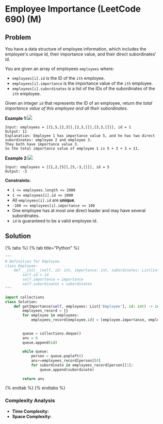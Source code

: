 # Employee Importance \(LeetCode 690\) \(M\)

## Problem

You have a data structure of employee information, which includes the employee's unique id, their importance value, and their direct subordinates' id.

You are given an array of employees `employees` where:

* `employees[i].id` is the ID of the `ith` employee.
* `employees[i].importance` is the importance value of the `ith` employee.
* `employees[i].subordinates` is a list of the IDs of the subordinates of the `ith` employee.

Given an integer `id` that represents the ID of an employee, return _the total importance value of this employee and all their subordinates_.

**Example 1:**![](https://assets.leetcode.com/uploads/2021/05/31/emp1-tree.jpg)

```text
Input: employees = [[1,5,[2,3]],[2,3,[]],[3,3,[]]], id = 1
Output: 11
Explanation: Employee 1 has importance value 5, and he has two direct subordinates: employee 2 and employee 3.
They both have importance value 3.
So the total importance value of employee 1 is 5 + 3 + 3 = 11.
```

**Example 2:**![](https://assets.leetcode.com/uploads/2021/05/31/emp2-tree.jpg)

```text
Input: employees = [[1,2,[5]],[5,-3,[]]], id = 5
Output: -3
```

**Constraints:**

* `1 <= employees.length <= 2000`
* `1 <= employees[i].id <= 2000`
* All `employees[i].id` are **unique**.
* `-100 <= employees[i].importance <= 100`
* One employee has at most one direct leader and may have several subordinates.
* `id` is guaranteed to be a valid employee id.

## Solution 

{% tabs %}
{% tab title="Python" %}
```python
"""
# Definition for Employee.
class Employee:
    def __init__(self, id: int, importance: int, subordinates: List[int]):
        self.id = id
        self.importance = importance
        self.subordinates = subordinates
"""

import collections
class Solution:
    def getImportance(self, employees: List['Employee'], id: int) -> int:
        employees_record = {}
        for employee in employees:
            employees_record[employee.id] = [employee.importance, employee.subordinates]
        
        
        queue = collections.deque()
        ans = 0
        queue.append(id)
    
        while queue:
            person = queue.popleft()
            ans+=employees_record[person][0]
            for subordinate in employees_record[person][1]:
                queue.append(subordinate)
        
        return ans
```
{% endtab %}
{% endtabs %}

### Complexity Analysis

* **Time Complexity:** 
* **Space Complexity:** 

